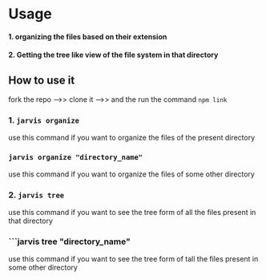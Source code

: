 # Usage
#### 1. organizing the files based on their extension
#### 2. Getting the tree like view of the file system in that directory

## How to use it

 fork the repo -->> clone it -->> and the run the command
```npm link```

### 1. ```jarvis organize ```  
use this command if you want to organize the files of the present directory
### ```jarvis organize "directory_name"```
use this command if you want to organize the files of some other directory

### 2. ```jarvis tree```
use this command if you want to see the tree form of all the files present in that directory
### ```jarvis tree "directory_name"
use this command if you want to see the tree form of tall the files present in some other directory